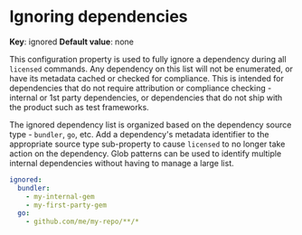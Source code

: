 # Ignoring dependencies

**Key**: ignored
**Default value**: none

This configuration property is used to fully ignore a dependency during all `licensed` commands.  Any dependency on this list will not
be enumerated, or have its metadata cached or checked for compliance.  This is intended for dependencies that do not require attribution
or compliance checking - internal or 1st party dependencies, or dependencies that do not ship with the product such as test frameworks.

The ignored dependency list is organized based on the dependency source type - `bundler`, `go`, etc.  Add a dependency's metadata identifier to the appropriate source type sub-property to cause `licensed` to no longer take action on the dependency.  Glob patterns can be used to identify multiple internal dependencies without having to manage a large list.

```yml
ignored:
  bundler:
    - my-internal-gem
    - my-first-party-gem
  go:
    - github.com/me/my-repo/**/*
```
